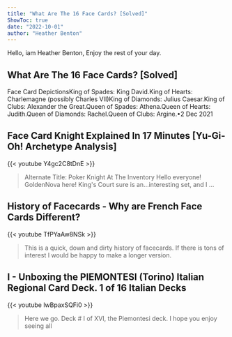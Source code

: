 ```yaml
---
title: "What Are The 16 Face Cards? [Solved]"
ShowToc: true 
date: "2022-10-01"
author: "Heather Benton" 
---
```


Hello, iam Heather Benton, Enjoy the rest of your day.
## What Are The 16 Face Cards? [Solved]
Face Card DepictionsKing of Spades: King David.King of Hearts: Charlemagne (possibly Charles VII)King of Diamonds: Julius Caesar.King of Clubs: Alexander the Great.Queen of Spades: Athena.Queen of Hearts: Judith.Queen of Diamonds: Rachel.Queen of Clubs: Argine.•2 Dec 2021

## Face Card Knight Explained In 17 Minutes [Yu-Gi-Oh! Archetype Analysis]
{{< youtube Y4gc2C8tDnE >}}
>Alternate Title: Poker Knight At The Inventory Hello everyone! GoldenNova here! King's Court sure is an...interesting set, and I ...

## History of Facecards - Why are French Face Cards Different?
{{< youtube TfPYaAw8NSk >}}
>This is a quick, down and dirty history of facecards. If there is tons of interest I would be happy to make a longer version.

## I - Unboxing the PIEMONTESI (Torino) Italian Regional Card Deck. 1 of 16 Italian Decks
{{< youtube lwBpaxSQFi0 >}}
>Here we go. Deck # I of XVI, the Piemontesi deck. I hope you enjoy seeing all 

